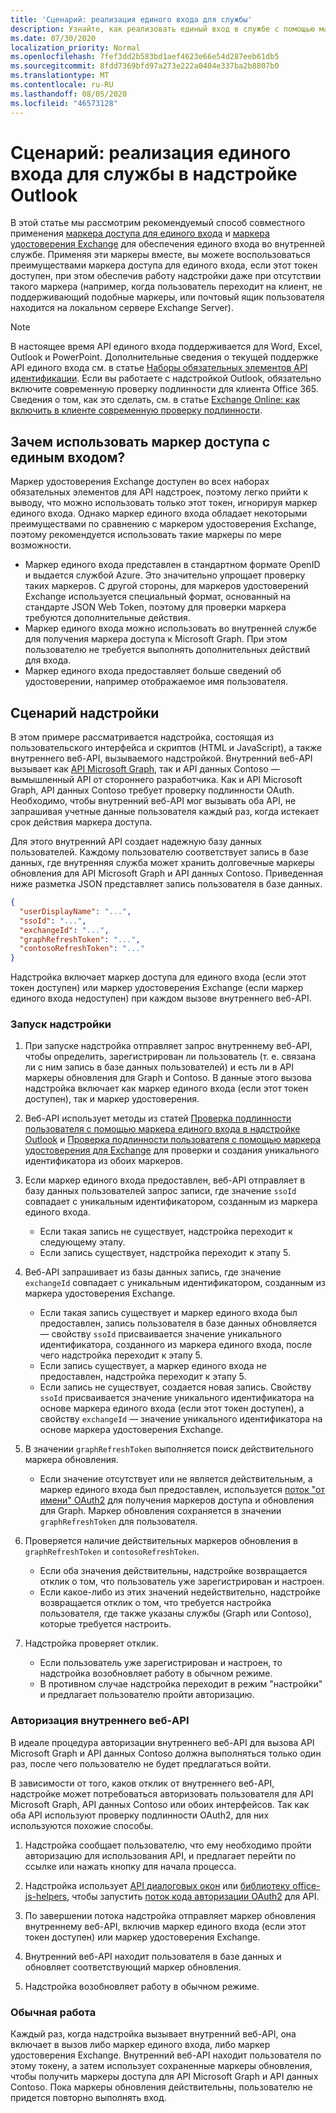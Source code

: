 ```yaml
---
title: 'Сценарий: реализация единого входа для службы'
description: Узнайте, как реализовать единый вход в службе с помощью маркера единого входа и маркера удостоверения Exchange, предоставляемых надстройкой Outlook.
ms.date: 07/30/2020
localization_priority: Normal
ms.openlocfilehash: 7fef3dd2b583bd1aef4623e66e54d287eeb61db5
ms.sourcegitcommit: 8fdd7369bfd97a273e222a0404e337ba2b8807b0
ms.translationtype: MT
ms.contentlocale: ru-RU
ms.lasthandoff: 08/05/2020
ms.locfileid: "46573128"
---
```

# <a name="scenario-implement-single-sign-on-to-your-service-in-an-outlook-add-in"></a>Сценарий: реализация единого входа для службы в надстройке Outlook

В этой статье мы рассмотрим рекомендуемый способ совместного применения [маркера доступа для единого входа](authenticate-a-user-with-an-sso-token.md) и [маркера удостоверения Exchange](authenticate-a-user-with-an-identity-token.md) для обеспечения единого входа во внутренней службе. Применяя эти маркеры вместе, вы можете воспользоваться преимуществами маркера доступа для единого входа, если этот токен доступен, при этом обеспечив работу надстройки даже при отсутствии такого маркера (например, когда пользователь переходит на клиент, не поддерживающий подобные маркеры, или почтовый ящик пользователя находится на локальном сервере Exchange Server).


> [!NOTE]
> В настоящее время API единого входа поддерживается для Word, Excel, Outlook и PowerPoint. Дополнительные сведения о текущей поддержке API единого входа см. в статье [Наборы обязательных элементов API идентификации](../reference/requirement-sets/identity-api-requirement-sets.md).
> Если вы работаете с надстройкой Outlook, обязательно включите современную проверку подлинности для клиента Office 365. Сведения о том, как это сделать, см. в статье [Exchange Online: как включить в клиенте современную проверку подлинности](https://social.technet.microsoft.com/wiki/contents/articles/32711.exchange-online-how-to-enable-your-tenant-for-modern-authentication.aspx).


## <a name="why-use-the-sso-access-token"></a>Зачем использовать маркер доступа с единым входом?

Маркер удостоверения Exchange доступен во всех наборах обязательных элементов для API надстроек, поэтому легко прийти к выводу, что можно использовать только этот токен, игнорируя маркер единого входа. Однако маркер единого входа обладает некоторыми преимуществами по сравнению с маркером удостоверения Exchange, поэтому рекомендуется использовать такие маркеры по мере возможности.

- Маркер единого входа представлен в стандартном формате OpenID и выдается службой Azure. Это значительно упрощает проверку таких маркеров. С другой стороны, для маркеров удостоверений Exchange используется специальный формат, основанный на стандарте JSON Web Token, поэтому для проверки маркера требуются дополнительные действия.
- Маркер единого входа можно использовать во внутренней службе для получения маркера доступа к Microsoft Graph. При этом пользователю не требуется выполнять дополнительных действий для входа.
- Маркер единого входа предоставляет больше сведений об удостоверении, например отображаемое имя пользователя.

## <a name="add-in-scenario"></a>Сценарий надстройки

В этом примере рассматривается надстройка, состоящая из пользовательского интерфейса и скриптов (HTML и JavaScript), а также внутреннего веб-API, вызываемого надстройкой. Внутренний веб-API вызывает как [API Microsoft Graph](/graph/overview), так и API данных Contoso — вымышленный API от стороннего разработчика. Как и API Microsoft Graph, API данных Contoso требует проверку подлинности OAuth. Необходимо, чтобы внутренний веб-API мог вызывать оба API, не запрашивая учетные данные пользователя каждый раз, когда истекает срок действия маркера доступа.

Для этого внутренний API создает надежную базу данных пользователей. Каждому пользователю соответствует запись в базе данных, где внутренняя служба может хранить долговечные маркеры обновления для API Microsoft Graph и API данных Contoso. Приведенная ниже разметка JSON представляет запись пользователя в базе данных.

```JSON
{
  "userDisplayName": "...",
  "ssoId": "...",
  "exchangeId": "...",
  "graphRefreshToken": "...",
  "contosoRefreshToken": "..."
}
```

Надстройка включает маркер доступа для единого входа (если этот токен доступен) или маркер удостоверения Exchange (если маркер единого входа недоступен) при каждом вызове внутреннего веб-API.

### <a name="add-in-startup"></a>Запуск надстройки

1. При запуске надстройка отправляет запрос внутреннему веб-API, чтобы определить, зарегистрирован ли пользователь (т. е. связана ли с ним запись в базе данных пользователей) и есть ли в API маркеры обновления для Graph и Contoso. В данные этого вызова надстройка включает как маркер единого входа (если этот токен доступен), так и маркер удостоверения.

1. Веб-API использует методы из статей [Проверка подлинности пользователя с помощью маркера единого входа в надстройке Outlook](authenticate-a-user-with-an-sso-token.md) и [Проверка подлинности пользователя с помощью маркера удостоверения для Exchange](authenticate-a-user-with-an-identity-token.md) для проверки и создания уникального идентификатора из обоих маркеров.

1. Если маркер единого входа предоставлен, веб-API отправляет в базу данных пользователей запрос записи, где значение `ssoId` совпадает с уникальным идентификатором, созданным из маркера единого входа.
   - Если такая запись не существует, надстройка переходит к следующему этапу.
   - Если запись существует, надстройка переходит к этапу 5.

1. Веб-API запрашивает из базы данных запись, где значение `exchangeId` совпадает с уникальным идентификатором, созданным из маркера удостоверения Exchange.
   - Если такая запись существует и маркер единого входа был предоставлен, запись пользователя в базе данных обновляется — свойству `ssoId` присваивается значение уникального идентификатора, созданного из маркера единого входа, после чего надстройка переходит к этапу 5.
   - Если запись существует, а маркер единого входа не предоставлен, надстройка переходит к этапу 5.
   - Если запись не существует, создается новая запись. Свойству `ssoId` присваивается значение уникального идентификатора на основе маркера единого входа (если этот токен доступен), а свойству `exchangeId` — значение уникального идентификатора на основе маркера удостоверения Exchange.

1. В значении `graphRefreshToken` выполняется поиск действительного маркера обновления.
   - Если значение отсутствует или не является действительным, а маркер единого входа был предоставлен, используется [поток "от имени" OAuth2](/azure/active-directory/develop/active-directory-v2-protocols-oauth-on-behalf-of) для получения маркеров доступа и обновления для Graph. Маркер обновления сохраняется в значении `graphRefreshToken` для пользователя.

1. Проверяется наличие действительных маркеров обновления в `graphRefreshToken` и `contosoRefreshToken`.
   - Если оба значения действительны, надстройке возвращается отклик о том, что пользователь уже зарегистрирован и настроен.
   - Если какое-либо из этих значений недействительно, надстройке возвращается отклик о том, что требуется настройка пользователя, где также указаны службы (Graph или Contoso), которые требуется настроить.

1. Надстройка проверяет отклик.
   - Если пользователь уже зарегистрирован и настроен, то надстройка возобновляет работу в обычном режиме.
   - В противном случае надстройка переходит в режим "настройки" и предлагает пользователю пройти авторизацию.

### <a name="authorize-the-backend-web-api"></a>Авторизация внутреннего веб-API

В идеале процедура авторизации внутреннего веб-API для вызова API Microsoft Graph и API данных Contoso должна выполняться только один раз, после чего пользователю не будет предлагаться войти.

В зависимости от того, каков отклик от внутреннего веб-API, надстройке может потребоваться авторизовать пользователя для API Microsoft Graph, API данных Contoso или обоих интерфейсов. Так как оба API используют проверку подлинности OAuth2, для них используются похожие способы.

1. Надстройка сообщает пользователю, что ему необходимо пройти авторизацию для использования API, и предлагает перейти по ссылке или нажать кнопку для начала процесса.

1. Надстройка использует [API диалоговых окон](/javascript/api/office/office.ui#displaydialogasync-startaddress--options--callback-) или [библиотеку office-js-helpers](https://github.com/OfficeDev/office-js-helpers), чтобы запустить [поток кода авторизации OAuth2](/azure/active-directory/develop/active-directory-protocols-oauth-code) для API.

1. По завершении потока надстройка отправляет маркер обновления внутреннему веб-API, включив маркер единого входа (если этот токен доступен) или маркер удостоверения Exchange.

1. Внутренний веб-API находит пользователя в базе данных и обновляет соответствующий маркер обновления.

1. Надстройка возобновляет работу в обычном режиме.

### <a name="normal-operation"></a>Обычная работа

Каждый раз, когда надстройка вызывает внутренний веб-API, она включает в вызов либо маркер единого входа, либо маркер удостоверения Exchange. Внутренний веб-API находит пользователя по этому токену, а затем использует сохраненные маркеры обновления, чтобы получить маркеры доступа для API Microsoft Graph и API данных Contoso. Пока маркеры обновления действительны, пользователю не придется повторно выполнять вход.
